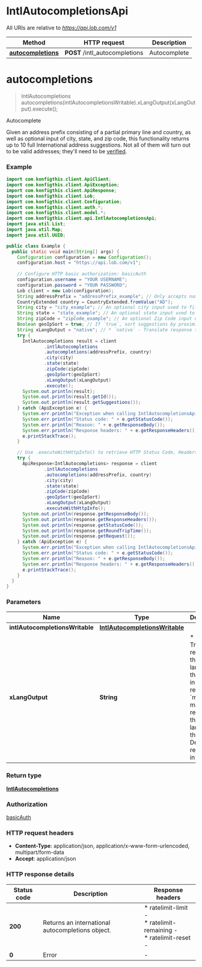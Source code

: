 # IntlAutocompletionsApi

All URIs are relative to *https://api.lob.com/v1*

| Method | HTTP request | Description |
|------------- | ------------- | -------------|
| [**autocompletions**](IntlAutocompletionsApi.md#autocompletions) | **POST** /intl_autocompletions | Autocomplete |


<a name="autocompletions"></a>
# **autocompletions**
> IntlAutocompletions autocompletions(intlAutocompletionsWritable).xLangOutput(xLangOutput).execute();

Autocomplete

Given an address prefix consisting of a partial primary line and country, as well as optional input of city, state, and zip code, this functionality returns up to 10 full International address suggestions. Not all of them will turn out to be valid addresses; they&#39;ll need to be [verified](#operation/intl_verification).

### Example
```java
import com.konfigthis.client.ApiClient;
import com.konfigthis.client.ApiException;
import com.konfigthis.client.ApiResponse;
import com.konfigthis.client.Lob;
import com.konfigthis.client.Configuration;
import com.konfigthis.client.auth.*;
import com.konfigthis.client.model.*;
import com.konfigthis.client.api.IntlAutocompletionsApi;
import java.util.List;
import java.util.Map;
import java.util.UUID;

public class Example {
  public static void main(String[] args) {
    Configuration configuration = new Configuration();
    configuration.host = "https://api.lob.com/v1";
    
    // Configure HTTP basic authorization: basicAuth
    configuration.username = "YOUR USERNAME";
    configuration.password = "YOUR PASSWORD";
    Lob client = new Lob(configuration);
    String addressPrefix = "addressPrefix_example"; // Only accepts numbers and street names in an alphanumeric format. 
    CountryExtended country = CountryExtended.fromValue("AD");
    String city = "city_example"; // An optional city input used to filter suggestions. Case insensitive and does not match partial abbreviations. 
    String state = "state_example"; // An optional state input used to filter suggestions. Case insensitive and does not match partial abbreviations. 
    String zipCode = "zipCode_example"; // An optional Zip Code input used to filter suggestions. Matches partial entries. 
    Boolean geoIpSort = true; // If `true`, sort suggestions by proximity to the IP set in the `X-Forwarded-For` header. 
    String xLangOutput = "native"; // * `native` - Translate response to the native language of the country in the request * `match` - match the response to the language in the request  Default response is in English. 
    try {
      IntlAutocompletions result = client
              .intlAutocompletions
              .autocompletions(addressPrefix, country)
              .city(city)
              .state(state)
              .zipCode(zipCode)
              .geoIpSort(geoIpSort)
              .xLangOutput(xLangOutput)
              .execute();
      System.out.println(result);
      System.out.println(result.getId());
      System.out.println(result.getSuggestions());
    } catch (ApiException e) {
      System.err.println("Exception when calling IntlAutocompletionsApi#autocompletions");
      System.err.println("Status code: " + e.getStatusCode());
      System.err.println("Reason: " + e.getResponseBody());
      System.err.println("Response headers: " + e.getResponseHeaders());
      e.printStackTrace();
    }

    // Use .executeWithHttpInfo() to retrieve HTTP Status Code, Headers and Request
    try {
      ApiResponse<IntlAutocompletions> response = client
              .intlAutocompletions
              .autocompletions(addressPrefix, country)
              .city(city)
              .state(state)
              .zipCode(zipCode)
              .geoIpSort(geoIpSort)
              .xLangOutput(xLangOutput)
              .executeWithHttpInfo();
      System.out.println(response.getResponseBody());
      System.out.println(response.getResponseHeaders());
      System.out.println(response.getStatusCode());
      System.out.println(response.getRoundTripTime());
      System.out.println(response.getRequest());
    } catch (ApiException e) {
      System.err.println("Exception when calling IntlAutocompletionsApi#autocompletions");
      System.err.println("Status code: " + e.getStatusCode());
      System.err.println("Reason: " + e.getResponseBody());
      System.err.println("Response headers: " + e.getResponseHeaders());
      e.printStackTrace();
    }
  }
}

```

### Parameters

| Name | Type | Description  | Notes |
|------------- | ------------- | ------------- | -------------|
| **intlAutocompletionsWritable** | [**IntlAutocompletionsWritable**](IntlAutocompletionsWritable.md)|  | |
| **xLangOutput** | **String**| * &#x60;native&#x60; - Translate response to the native language of the country in the request * &#x60;match&#x60; - match the response to the language in the request  Default response is in English.  | [optional] [enum: native, match] |

### Return type

[**IntlAutocompletions**](IntlAutocompletions.md)

### Authorization

[basicAuth](../README.md#basicAuth)

### HTTP request headers

 - **Content-Type**: application/json, application/x-www-form-urlencoded, multipart/form-data
 - **Accept**: application/json

### HTTP response details
| Status code | Description | Response headers |
|-------------|-------------|------------------|
| **200** | Returns an international autocompletions object. |  * ratelimit-limit -  <br>  * ratelimit-remaining -  <br>  * ratelimit-reset -  <br>  |
| **0** | Error |  -  |

